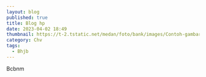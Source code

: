 ```yaml
---
layout: blog
published: true
title: Blog hp
date: 2023-04-02 18:49
thumbnail: https://t-2.tstatic.net/medan/foto/bank/images/Contoh-gambar.jpg
category: Chv
tags:
  - Bhjb
---
```

Bcbnm